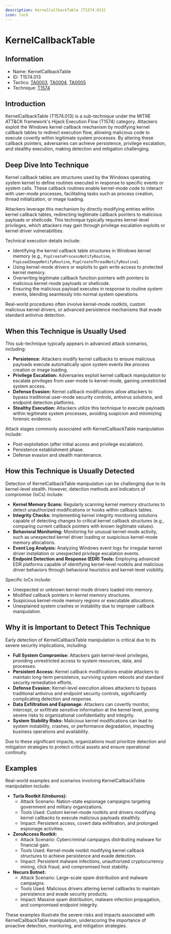```yaml
---
description: KernelCallbackTable [T1574.013]
icon: lock
---
```


# KernelCallbackTable

## Information

* Name: KernelCallbackTable
* ID: T1574.013
* Tactics: [TA0003](../../ta0003/), [TA0004](../../ta0004/), [TA0005](../)
* Technique: [T1574](./)

## Introduction

KernelCallbackTable (T1574.013) is a sub-technique under the MITRE ATT\&CK framework's Hijack Execution Flow (T1574) category. Attackers exploit the Windows kernel callback mechanism by modifying kernel callback tables to redirect execution flow, allowing malicious code to execute covertly within legitimate system processes. By altering these callback pointers, adversaries can achieve persistence, privilege escalation, and stealthy execution, making detection and mitigation challenging.

## Deep Dive Into Technique

Kernel callback tables are structures used by the Windows operating system kernel to define routines executed in response to specific events or system calls. These callback routines enable kernel-mode code to interact with user-mode processes, facilitating tasks such as process creation, thread initialization, or image loading.

Attackers leverage this mechanism by directly modifying entries within kernel callback tables, redirecting legitimate callback pointers to malicious payloads or shellcode. This technique typically requires kernel-level privileges, which attackers may gain through privilege escalation exploits or kernel driver vulnerabilities.

Technical execution details include:

* Identifying the kernel callback table structures in Windows kernel memory (e.g., `PspCreateProcessNotifyRoutine`, `PspLoadImageNotifyRoutine`, `PspCreateThreadNotifyRoutine`).
* Using kernel-mode drivers or exploits to gain write access to protected kernel memory.
* Overwriting legitimate callback function pointers with pointers to malicious kernel-mode payloads or shellcode.
* Ensuring the malicious payload executes in response to routine system events, blending seamlessly into normal system operations.

Real-world procedures often involve kernel-mode rootkits, custom malicious kernel drivers, or advanced persistence mechanisms that evade standard antivirus detection.

## When this Technique is Usually Used

This sub-technique typically appears in advanced attack scenarios, including:

* **Persistence:** Attackers modify kernel callbacks to ensure malicious payloads execute automatically upon system events like process creation or image loading.
* **Privilege Escalation:** Adversaries exploit kernel callback manipulation to escalate privileges from user-mode to kernel-mode, gaining unrestricted system access.
* **Defense Evasion:** Kernel callback modifications allow attackers to bypass traditional user-mode security controls, antivirus solutions, and endpoint detection platforms.
* **Stealthy Execution:** Attackers utilize this technique to execute payloads within legitimate system processes, avoiding suspicion and minimizing forensic evidence.

Attack stages commonly associated with KernelCallbackTable manipulation include:

* Post-exploitation (after initial access and privilege escalation).
* Persistence establishment phase.
* Defense evasion and stealth maintenance.

## How this Technique is Usually Detected

Detection of KernelCallbackTable manipulation can be challenging due to its kernel-level stealth. However, detection methods and indicators of compromise (IoCs) include:

* **Kernel Memory Scans:** Regularly scanning kernel memory structures to detect unauthorized modifications or hooks within callback tables.
* **Integrity Checks:** Implementing kernel integrity monitoring solutions capable of detecting changes to critical kernel callback structures (e.g., comparing current callback pointers with known legitimate values).
* **Behavioral Monitoring:** Monitoring for unusual kernel-mode activity, such as unexpected kernel driver loading or suspicious kernel-mode memory allocations.
* **Event Log Analysis:** Analyzing Windows event logs for irregular kernel driver installation or unexpected privilege escalation events.
* **Endpoint Detection and Response (EDR) Tools:** Employing advanced EDR platforms capable of identifying kernel-level rootkits and malicious driver behaviors through behavioral heuristics and kernel-level visibility.

Specific IoCs include:

* Unexpected or unknown kernel-mode drivers loaded into memory.
* Modified callback pointers in kernel memory structures.
* Suspicious kernel-mode memory regions or executable allocations.
* Unexplained system crashes or instability due to improper callback manipulation.

## Why it is Important to Detect This Technique

Early detection of KernelCallbackTable manipulation is critical due to its severe security implications, including:

* **Full System Compromise:** Attackers gain kernel-level privileges, providing unrestricted access to system resources, data, and processes.
* **Persistent Access:** Kernel callback modifications enable attackers to maintain long-term persistence, surviving system reboots and standard security remediation efforts.
* **Defense Evasion:** Kernel-level execution allows attackers to bypass traditional antivirus and endpoint security controls, significantly complicating detection and response.
* **Data Exfiltration and Espionage:** Attackers can covertly monitor, intercept, or exfiltrate sensitive information at the kernel level, posing severe risks to organizational confidentiality and integrity.
* **System Stability Risks:** Malicious kernel modifications can lead to system instability, crashes, or performance degradation, impacting business operations and availability.

Due to these significant impacts, organizations must prioritize detection and mitigation strategies to protect critical assets and ensure operational continuity.

## Examples

Real-world examples and scenarios involving KernelCallbackTable manipulation include:

* **Turla Rootkit (Uroburos):**
  * Attack Scenario: Nation-state espionage campaigns targeting government and military organizations.
  * Tools Used: Custom kernel-mode rootkits and drivers modifying kernel callbacks to execute malicious payloads stealthily.
  * Impact: Persistent access, covert data exfiltration, and prolonged espionage activities.
* **ZeroAccess Rootkit:**
  * Attack Scenario: Cybercriminal campaigns distributing malware for financial gain.
  * Tools Used: Kernel-mode rootkit modifying kernel callback structures to achieve persistence and evade detection.
  * Impact: Persistent malware infections, unauthorized cryptocurrency mining, click fraud, and compromised host stability.
* **Necurs Botnet:**
  * Attack Scenario: Large-scale spam distribution and malware campaigns.
  * Tools Used: Malicious drivers altering kernel callbacks to maintain persistence and evade security products.
  * Impact: Massive spam distribution, malware infection propagation, and compromised endpoint integrity.

These examples illustrate the severe risks and impacts associated with KernelCallbackTable manipulation, underscoring the importance of proactive detection, monitoring, and mitigation strategies.
